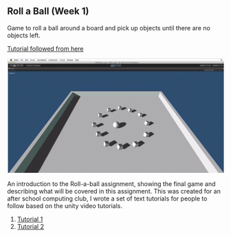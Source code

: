 ## Roll a Ball (Week 1)

Game to roll a ball around a board and pick up objects until there are no objects left.

[Tutorial followed from here](https://www.youtube.com/watch?v=lv0SqtSzBxc)

![image](imgs/demo.gif)

An introduction to the Roll-a-ball assignment, showing the final game and describing what will be covered in this assignment. This was created for an after school computing club, I wrote a set of text tutorials for people to follow based on the unity video tutorials.

1. [Tutorial 1](tutorials/Section1.md)
2. [Tutorial 2](tutorials/Section2.md)
